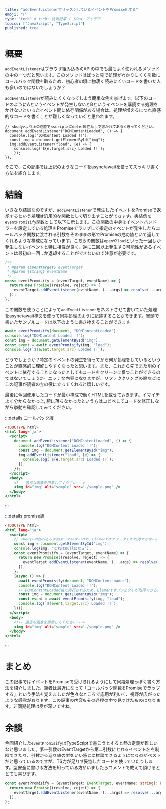 ```yaml
---
title: "addEventListenerでリッスンしているイベントをPromise化する"
emoji: "📞"
type: "tech" # tech: 技術記事 / idea: アイデア
topics: ["JavaScript", "TypeScript"]
published: true
---
```


# 概要

`addEventListener`はブラウザ組み込みのAPIの中でも最もよく使われるメソッドの中の一つだと思います。このメソッドはぱっと見で処理がわかりにくく引数にコールバック関数を取るため、初心者の頃に物凄く読みにくいコードを書いた人も多いのではないでしょうか？

`addEventListener`が読みにくくなってしまう簡単な例を挙げます。以下のコードのようにAというイベントが発生しないとBというイベントを購読する処理をかけないといったイベント間に依存関係がある場合は、処理が増えるにつれ直感的なコードを書くことが難しくなっていくと思われます。

```js:
// <body>より上の位置で<script>にdefer属性なしで書かれてあると思ってください。
document.addEventListener("DOMContentLoaded", () => {
  console.log("DOMContent Loaded !!");
  const img = document.getElementById("img");
  img.addEventListener("load", (e) => {
    console.log(`${e.target.src} Loaded !!`);
    });
});
```

そこで、この記事では上記のようなコードをasync/awaitを使ってスッキリ書く方法を紹介します。

# 結論

いきなり結論なのですが、`addEventListener`で発生したイベントをPromiseで返却するという処理は汎用的な関数として切り出すことができます。実装例を`eventPromisify`関数として以下に示します。この関数の中身はイベントハンドラーを設定している処理をPromiseでラップして指定のイベントが発生したらコールバック関数に渡される引数をそのままの形でPromiseの成功値といて返してくれるような構成になっています。こちらの関数は`open`や`load`といった一回しか発生しないイベントと特に相性が良く、逆に二回以上発生する可能性があるイベントは最初の一回しか返却することができないので注意が必要です。

```js
/**
 * @param {EventTarget} eventTarget
 * @param {string} eventName
 */
const eventPromisify = (eventTarget, eventName) => {
  return new Promise((resolve, reject) => {
    eventTarget.addEventListener(eventName, (...args) => resolve(...args));
  });
};
```
この関数を使うことによって`addEventListener`をネストさせて書いていた処理をasync/await構文を使って同期処理のように記述することができます。冒頭で書いたサンプルコードは以下のように書き換えることができます。

```js
await eventPromisify(document, "DOMContentLoaded");
console.log("DOMContent Loaded !!");
const img = document.getElementById("img");
const event = await eventPromisify(img, "load");
console.log(`${event.target.src} Loaded !!`);
```

どうでしょうか？特定のイベントの発生を待ってから何か処理をしているということが直感的に理解しやすくなったと思います。また、これから先でまた別のイベントに依存することになったとしてもコードをクリーンに保つことができるのではないでしょうか。ニッチな内容になりますが、リファクタリングの際などにこの記事が読者の方の役に立ってくれると嬉しいです。

最後に今回使用したコードが最小構成で動くHTMLを載せておきます。イマイチよく分からなかった, 腑に落ちなかったという方はコピペしてコードを修正しながら挙動を確認してみてください。

:::details コールバック版
```html:callback.html
<!DOCTYPE html>
<html lang="ja">
  <script>
    document.addEventListener("DOMContentLoaded", () => {
      console.log("DOMContent Loaded !!");
      const img = document.getElementById("img");
      img.addEventListener("load", (e) => {
      	console.log(`${e.target.src} Loaded !!`);
      });
    });
  </script>
  <body>
    <!-- 適当な画像を用意してください -->
    <img id="img" alt="sample" src="./sample.png" />
  </body>
</html>
```
:::

:::details promise版
```html:promise.html
<!DOCTYPE html>
<html lang="ja">
  <script>
    // <body>の読み込みが始まっていないので、Elementオブジェクトが取得できない。
    const img = document.getElementById("img");
    console.log(img, "これはnullになる");
    const eventPromisify = (eventTarget, eventName) => {
      return new Promise((resolve, reject) => {
        eventTarget.addEventListener(eventName, (...args) => resolve(...args));
      });
    };
    (async () => {
      await eventPromisify(document, "DOMContentLoaded");
      console.log("DOMContent Loaded !!");
      // DOMContentLoaded後に実行されるため、Elementオブジェクトが取得できる。
      const img = document.getElementById("img");
      const event = await eventPromisify(img, "load");
      console.log(`${event.target.src} Loaded !!`);
    })();
  </script>
  <body>
    <!-- 適当な画像を用意してください -->
    <img id="img" alt="sample" src="./sample.png" />
  </body>
</html>

```
:::

# まとめ

この記事ではイベントをPromiseで受け取れるようにして同期処理っぽく書く方法を紹介しました。筆者は最近になって「コールバック関数をPromiseでラップする」という手法を覚えましたが色々なところで応用が利いて、視野が広がったような感覚があります。この記事の内容もその過程の中で見つけたものになります。非同期処理は奥が深いですね。

# 余談

今回紹介した`eventPromisify`はTypeScriptで書こうとすると型の定義が難しいなと思いました。第一引数のEventTargetから第二引数にとれるイベント名を制限できたり、引数から返り値の型をいい感じに推論できるようになるのがベストだと思っているのですが、TS力が足りず妥協したコードを使っていたりします。型安全に書ける方法を知っている方がいましたらコメントで教えて頂けるととても喜びます。

```ts
const eventPromisify = (eventTarget: EventTarget, eventName: string): Promise<any> => {
  return new Promise((resolve, reject) => {
    eventTarget.addEventListener(eventName, (...args) => resolve(...args));
  });
};
```
